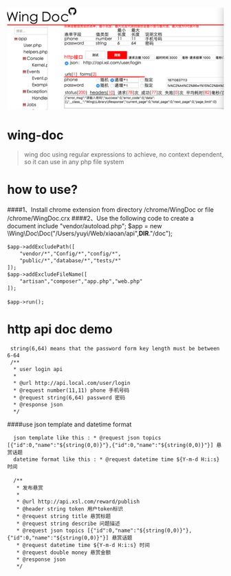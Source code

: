 ![WingDoc](https://github.com/jilieryuyi/wing-doc/blob/master/template/img/s1.png?raw=true)
# wing-doc
>wing doc using regular expressions to achieve,
no context dependent,
so it can use in any php file system

# how to use?
####1、Install chrome extension from directory /chrome/WingDoc or file /chrome/WingDoc.crx
####2、Use the following code to create a document
    include "vendor/autoload.php";
    $app = new \Wing\Doc\Doc("/Users/yuyi/Web/xiaoan/api",__DIR__."/doc");
    
    $app->addExcludePath([
        "vendor/*","Config/*","config/*",
        "public/*","database/*","tests/*"
    ]);
    $app->addExcludeFileName([
        "artisan","composer","app.php","web.php"
    ]);
    
    $app->run();
# http api doc demo
     string(6,64) means that the password form key length must be between 6-64
     /**
      * user login api
      *
      * @url http://api.local.com/user/login
      * @request number(11,11) phone 手机号码
      * @request string(6,64) password 密码
      * @response json
      */

####use json template and datetime format
      
      json template like this : * @request json topics [{"id":0,"name":"${string(0,0)}"},{"id":0,"name":"${string(0,0)}"}] 悬赏话题
      datetime format like this : * @request datetime time ${Y-m-d H:i:s} 时间

      /**
       * 发布悬赏
       *
       * @url http://api.xsl.com/reward/publish
       * @header string token 用户token标识
       * @request string title 悬赏标题
       * @request string describe 问题描述
       * @request json topics [{"id":0,"name":"${string(0,0)}"},{"id":0,"name":"${string(0,0)}"}] 悬赏话题
       * @request datetime time ${Y-m-d H:i:s} 时间
       * @request double money 悬赏金额
       * @response json
       */


